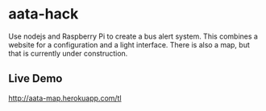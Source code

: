 aata-hack
=========

Use nodejs and Raspberry Pi to create a bus alert system. This combines a website for a configuration and a light interface. There is also a map, but that is currently under construction.

## Live Demo
http://aata-map.herokuapp.com/tl


